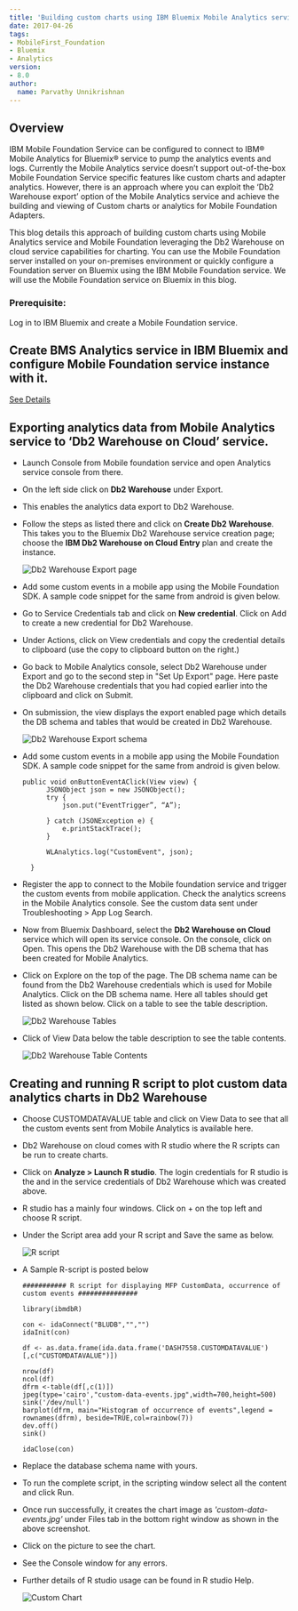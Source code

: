 ```yaml
---
title: 'Building custom charts using IBM Bluemix Mobile Analytics service and IBM Mobile Foundation Service.'
date: 2017-04-26
tags:
- MobileFirst_Foundation
- Bluemix
- Analytics
version:
- 8.0
author:
  name: Parvathy Unnikrishnan
---
```

## Overview
IBM Mobile Foundation Service can be configured to connect to IBM® Mobile Analytics for Bluemix® service to pump the analytics events and logs. Currently the Mobile Analytics service doesn’t support out-of-the-box Mobile Foundation Service specific features like custom charts and adapter analytics.  However, there is an approach where you can exploit the ‘Db2 Warehouse export’ option of the Mobile Analytics service and achieve the building and viewing of Custom charts or analytics for Mobile Foundation Adapters.

This blog details this approach of building custom charts using Mobile Analytics service and Mobile Foundation leveraging the Db2 Warehouse on cloud service capabilities for charting. You can use the Mobile Foundation server installed on your on-premises environment or quickly configure a Foundation server on Bluemix using the IBM Mobile Foundation service. We will use the Mobile Foundation service on Bluemix in this blog.

### Prerequisite:
Log in to IBM Bluemix and create a Mobile Foundation service.


## Create BMS Analytics service in IBM Bluemix and configure Mobile Foundation service instance with it.
[See Details](https://mobilefirstplatform.ibmcloud.com/blog/2016/07/11/analytics-bm-service/)


## Exporting analytics data from Mobile Analytics service to ‘Db2 Warehouse on Cloud’ service.

- Launch Console from Mobile foundation service and open Analytics service console from there.
- On the left side click on **Db2 Warehouse** under Export.
- This enables the analytics data export to Db2 Warehouse.
- Follow the steps as listed there and click on **Create Db2 Warehouse**. This takes you to the Bluemix Db2 Warehouse service creation page; choose the **IBM Db2 Warehouse on Cloud Entry** plan and create the instance.

  ![Db2 Warehouse Export page]({{site.baseurl}}/assets/blog/2017-04-26-custom-charts-using-analytics-and-dashdb-analytics-service/db2-warehouse-export-page.png)
- Add some custom events in a mobile app using the Mobile Foundation SDK. A sample code snippet for the same from android is given below.

- Go to Service Credentials tab and click on **New credential**. Click on Add to create a new credential for Db2 Warehouse.
- Under Actions, click on View credentials and copy the credential details to clipboard (use the copy to clipboard button on the right.)
- Go back to Mobile Analytics console, select Db2 Warehouse under Export and go to the second step in "Set Up Export" page.  Here paste the Db2 Warehouse credentials that you had copied earlier into the clipboard and click on Submit.
- On submission, the view displays the export enabled page which details the DB schema and tables that would be created in Db2 Warehouse.

  ![Db2 Warehouse Export schema]({{site.baseurl}}/assets/blog/2017-04-26-custom-charts-using-analytics-and-dashdb-analytics-service/db2-warehouse-export-schema.png)
- Add some custom events in a mobile app using the Mobile Foundation SDK. A sample code snippet for the same from android is given below.

  ```
  public void onButtonEventAClick(View view) {
        JSONObject json = new JSONObject();
        try {
            json.put("EventTrigger”, “A”);

        } catch (JSONException e) {
            e.printStackTrace();
        }

        WLAnalytics.log("CustomEvent", json);

    }
    ```
- Register the app to connect to the Mobile foundation service and trigger the custom events from mobile application. Check the analytics screens in the Mobile Analytics console. See the custom data sent under Troubleshooting > App Log Search.
- Now from Bluemix Dashboard, select the **Db2 Warehouse on Cloud** service which will open its service console.  On the console, click on Open. This opens the Db2 Warehouse with the DB schema that has been created for Mobile Analytics.
- Click on Explore on the top of the page. The DB schema name can be found from the Db2 Warehouse credentials which is used for Mobile Analytics. Click on the DB schema name. Here all tables should get listed as shown below. Click on a table to see the table description.

  ![Db2 Warehouse Tables]({{site.baseurl}}/assets/blog/2017-04-26-custom-charts-using-analytics-and-dashdb-analytics-service/db2-warehouse-tables.png)

- Click of View Data below the table description to see the table contents.

  ![Db2 Warehouse Table Contents]({{site.baseurl}}/assets/blog/2017-04-26-custom-charts-using-analytics-and-dashdb-analytics-service/db2-warehouse-table-content.png)

## Creating and running R script to plot custom data analytics charts in Db2 Warehouse

- Choose CUSTOMDATAVALUE table and click on View Data to see that all the custom events sent from Mobile Analytics is available here.
- Db2 Warehouse on cloud comes with R studio where the R scripts can be run to create charts.
- Click on **Analyze > Launch R studio**. The login credentials for R studio is the _<username>_ and _<password>_  in the service credentials of Db2 Warehouse which was created above.
- R studio has a mainly four windows. Click on + on the top left and choose R script.
- Under the Script area add your R script and Save the same as below.

  ![R script]({{site.baseurl}}/assets/blog/2017-04-26-custom-charts-using-analytics-and-dashdb-analytics-service/r-script-screen.png)

- A Sample R-script is posted below

  ```
  ########### R script for displaying MFP CustomData, occurrence of custom events ###############

  library(ibmdbR)

  con <- idaConnect("BLUDB","","")
  idaInit(con)

  df <- as.data.frame(ida.data.frame('DASH7558.CUSTOMDATAVALUE')[,c("CUSTOMDATAVALUE")])

  nrow(df)
  ncol(df)
  dfrm <-table(df[,c(1)])
  jpeg(type='cairo',"custom-data-events.jpg",width=700,height=500)
  sink('/dev/null')
  barplot(dfrm, main="Histogram of occurrence of events",legend = rownames(dfrm), beside=TRUE,col=rainbow(7))
  dev.off()
  sink()

  idaClose(con)
  ```
- Replace the database schema name with yours.
- To run the complete script, in the scripting window select all the content and click Run.
- Once run successfully, it creates the chart image as _'custom-data-events.jpg'_ under Files tab in the bottom right window as shown in the above screenshot.
- Click on the picture to see the chart.
- See the Console window for any errors.
- Further details of R studio usage can be found in R studio Help.

  ![Custom Chart]({{site.baseurl}}/assets/blog/2017-04-26-custom-charts-using-analytics-and-dashdb-analytics-service/custom-chart.png)
